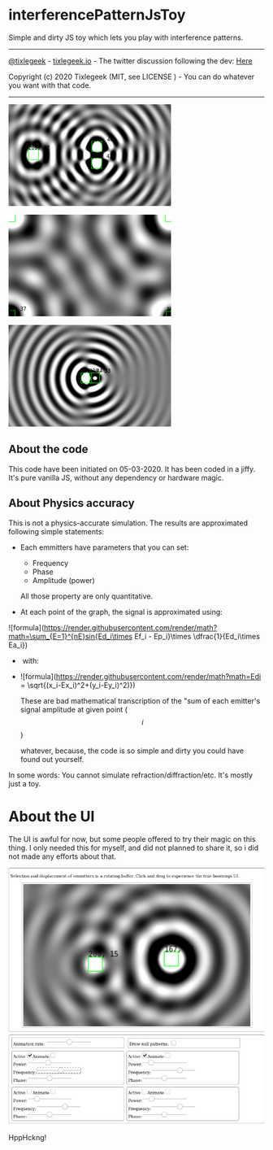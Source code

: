# interferencePatternJsToy

Simple and dirty JS toy which lets you play with interference patterns.

---

 [@tixlegeek](https://twitter.com/tixlegeek) - [tixlegeek.io](https://tixlegeek.io) - The twitter discussion following the dev: [Here](https://twitter.com/tixlegeek/status/1235567463636570112)

Copyright (c) 2020 Tixlegeek (MIT, see LICENSE ) - You can do whatever you want with that code.

---

![image01](README.assets/image01.png)

![image02](README.assets/image02.png)

![image03](README.assets/image03.png)



## About the code

This code have been initiated on 05-03-2020. It has been coded in a jiffy. It's pure vanilla JS, without any dependency or hardware magic. 

## About Physics accuracy

This is not a physics-accurate simulation. The results are approximated following simple statements:

* Each emmitters have parameters that you can set:

  * Frequency
  * Phase
  * Amplitude (power)

  All those property are only quantitative.

* At each point of the graph, the signal is approximated using:

![formula](https://render.githubusercontent.com/render/math?math=\sum_{E=1}^{nE}sin{Ed_i\times Ef_i - Ep_i}\times \dfrac{1}{Ed_i\times Ea_i})

* ​	with:
  
* ![formula](https://render.githubusercontent.com/render/math?math=Edi = \sqrt{(x_i-Ex_i)^2+(y_i-Ey_i)^2)})
  
  
  
  
  These are bad mathematical transcription of the "sum of each  emitter's signal amplitude at given point ($$i$$)
  
  whatever, because, the code is so simple and dirty you could have found out yourself.

In some words: You cannot simulate refraction/diffraction/etc. It's mostly just a toy.

# About the UI

The UI is awful for now, but some people offered to try their magic on this thing. I only needed this for myself, and did not planned to share it, so i did not made any efforts about that.

![image-20200306133658929](README.assets/image-20200306133658929.png)

HppHckng!